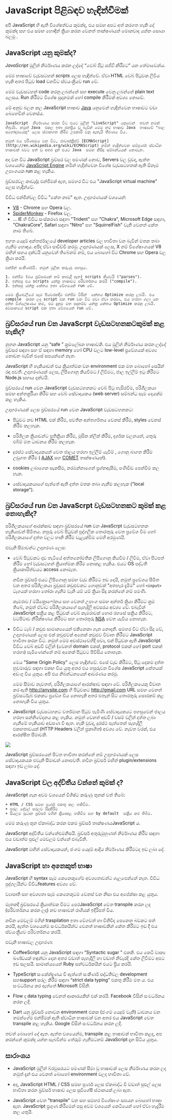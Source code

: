 
# JavaScript පිළිබඳව හැඳින්වීමක්

අපි JavaScript හි ඇති විශේෂත්වය කුමක්ද, එය සමඟ අපට අත් කරගත හැකි දේ කුමක්ද සහ  එය සමඟ හොඳින් ක්‍රියා කරන වෙනත් තාක්ෂණයන් මොනවාද යන්න සොයා බලමු .

 ## JavaScript යනු කුමක්ද?

*JavaScript* මුලින් නිර්මාණය කරන ලද්දේ  *“වෙබ් පිටු සජීවී කිරීමට”* යන තේමාවෙන්ය.

මෙම භාෂාවේ වැඩසටහන් *scripts* ලෙස හැඳින්වේ. ඒවා HTML වෙබ් පිටුවක ලිවිය හැකි අතර පිටුව load  වනවිට ස්වයංක්‍රීයව run වේ.

මෙම වැඩසටහන් code කරනු ලබන්නේ  සහ execute වෙනු ලබන්නේ plain text ලෙසය. Run  කිරීමට  විශේෂ සූදානමක් හෝ compile කිරීමක්  අවශ්‍ය නොවේ.

මේ අනුව බලන කල  JavaScript භාෂාව [Java](%28https://en.wikipedia.org/wiki/Java_%20%28program_language%29%29)  යනුවෙන් හැඳින්වෙන භාෂාවට  වඩා බෙහෙවින් වෙනස්ය.

    JavaScript  නිර්මාණය කරන විට එයට මුලින් "LiveScript" යනුවෙන්  තවත් නමක් තිබුණි. නමුත් Java  එකල ඉතා ජනප්‍රිය වූ බැවින් මෙම නව භාෂාව Java  භාෂාවේ "බාල සහෝදරයෙකු" ලෙස ස්ථානගත කිරීම උපකාරී වනු ඇතැයි තීරණය විය.
        
    නමුත් එය පරිණාමය වන විට, ජාවාස්ක්‍රිප්ට් [ECMAScript](http://en.wikipedia.org/wiki/ECMAScript) නමින් හැඳින්වෙන සම්පූර්ණ ස්වාධීන භාෂාවක් බවට පත් වූ අතර දැන් එයට Java  සමඟ කිසිදු සම්බන්ධයක් නොමැත.


අද වන විට JavaScript  බ්‍රව්සර වල පමණක් නොව, Servers වල වුවද, ඇත්ත වශයෙන්ම [JavaScript Engine](https://en.wikipedia.org/wiki/JavaScript_engine)  නමින් හැදින්වෙන විශේෂ වැඩසටහනක් ඇති ඕනෑම උපාංගයක run  කළ හැකිය.

බ්‍රව්සරවල  කාවැද්දූ එන්ජිමක් ඇත, සමහර විට එය "JavaScript virtual machine" ලෙස හැඳින්වේ.

විවිධ එන්ජින්වල විවිධ "කේත නාම" ඇත. උදාහරණයක් වශයෙන්:

 - [V8](https://en.wikipedia.org/wiki/V8_%20%28JavaScript_engine%29)  -  Chrome  සහ Opera වල.
 - [SpiderMonkey](https://en.wikipedia.org/wiki/SpiderMonkey) - Firefox වල.
 - ... IE හි විවිධ සංස්කරණ සඳහා "Trident" සහ  "Chakra", Microsoft Edge
   සඳහා,  "ChakraCore", Safari සඳහා "Nitro" සහ "SquirrelFish" වැනි වෙනත්
   කේත නාම තිබේ.

ඉහත යෙදුම් අන්තර්ජාලයේ developer articles  වල භාවිතා වන බැවින්  මතක තබා ගැනීම හොඳය. අපිද  ඒවා පාවිච්චි කරමු. උදාහරණයක් ලෙස, X නම් විශේෂාංගයක් V8 මඟින් සහය දක්වයි යනුවෙන් තිබේනම් නම්, එය බොහෝ විට Chrome  සහ Opera වල ක්‍රියා කරයි.

    එන්ජින් සංකීර්ණයි. නමුත් මූලික කරුණු පහසුය.
    
    1. එන්ජිම (එය බ්‍රව්සරයක් නම් කාවැදී ඇත) scripts කියවයි ("parses").
    2. ඉන්පසු එය scripts යන්ත්‍ර භාෂාවට පරිවර්තනය කරයි ("compile").
    3. ඉන්පසු යන්ත්‍ර කේතය ඉතා වේගයෙන් run වේ.
    
    මෙම ක්‍රියාවලියේ සෑම පියවරකදීම එන්ජිම විසින්  කේතය Optimize කරනු ලබයි. එය compile  කරන ලද script එක run වන විට පවා ඒවා නරඹා, එය හරහා ගලා යන දත්ත විශ්ලේෂණය කර, එම දැනුම මත පදනම්ව යන්ත්‍ර කේතය Optimize කරනු ලබයි. අවසානයේ script එක ඉතා වේගයෙන් run වේ.


## බ්‍රව්සරයේ run වන JavaScrpt වැඩසටහනකටකුමක් කළ හැකිද?

නූතන JavaScript  යනු “safe ” ක්‍රමලේඛන භාෂාවකි. එය මුලින් නිර්මාණය කරන ලද්දේ බ්‍රව්සර සඳහා සහ ඒ සඳහා  memory  හෝ CPU වලට low-level ප්‍රවේශයක් අවශ්‍ය නොවන බැවින් එසේ සපයන්නේ නැත. 

JavaScript හි හැකියාවන් එය ක්‍රියාත්මක වන environment එක  මත බොහෝ සෙයින් රඳා පවතී. උදාහරණයක් ලෙස, ලිපිගොනු  කියවීමට / ලිවීමට, ජාල ඉල්ලීම් ඉටු කිරීමට  Node.js සහාය දක්වයි.

බ්‍රව්සරයේ run  වෙන JavaScript වැඩසටහනකට  වෙබ් පිටු හැසිරවීම, පරිශීලකයා සමඟ අන්තර්ක්‍රියා කිරීම සහ වෙබ් සේවාදායකය (web server) සම්බන්ධ සෑම දෙයක්ම කළ හැකිය.

උදාහරණයක් ලෙස බ්‍රව්සරයේ run  වෙන JavaScript වැඩසටහනකට:

- පිටුවට නව HTML එක් කිරීම, පවතින අන්තර්ගතය වෙනස් කිරීම, styles  වෙනස් කිරීම කලහැක.

- පරිශීලක ක්‍රියාවන්ට ප්‍රතික්‍රියා කිරීම, මූසික ක්ලික් කිරීම, දර්ශක චලනයන්, යතුරු එබීම් මත ධාවනය කිරීම කලහැක.

- දුරස්ථ සේවාදායකයන් වෙත ජාලය හරහා ඉල්ලීම් යැවීම් , ගොනු බාගත කිරීම  උඩුගත කිරීම  ( [AJAX](https://en.wikipedia.org/wiki/Ajax_(programming)) සහ [COMET](https://en.wikipedia.org/wiki/Comet_(programming)) තාක්ෂණයන්).

- cookies ලබාගෙන සැකසීම, නරඹන්නාගෙන් ප්‍රශ්නඇසීම, පණිවිඩ පෙන්වීම කල හැක.

- සේවාදායකයාගේ පැත්තේ ඇති දත්ත මතක තබා ගැනීම කලහැක  ("local storage").

## බ්‍රව්සරයේ run වන JavaScrpt වැඩසටහනකට කුමක් කළ නොහැකිද?

පරිශීලකයාගේ ආරක්ෂාව සඳහා බ්‍රව්සරයේ run  වන JavaScrpt වැඩසටහනක හැකියාවන් සීමිතය. නපුරු වෙබ් පිටුවක් පුද්ගලික තොරතුරු වෙත ප්‍රවේශ වීම හෝ පරිශීලකයාගේ දත්ත වලට හානි කිරීම වැළැක්වීම මෙහි අරමුණයි.

එවැනි සීමාවන්ට උදාහරණ ලෙස:

- වෙබ් පිටුවකට දෘඩ තැටියේ අත්තනෝමතික ලිපිගොනු කියවීම / ලිවීම, ඒවා පිටපත් කිරීම හෝ වැඩසටහන් ක්‍රියාත්මක කිරීම නොකළ හැකිය. එයට OS පද්ධති ක්‍රියාකාරිත්වයට access නොමැත.

    නවීන බ්‍රව්සර් එයට ලිපිගොනු සමඟ වැඩ කිරීමට ඉඩ දෙයි, නමුත් ප්‍රවේශය සීමිත වන අතර පරිශීලකයා බ්‍රවුසර කවුළුවකට ගොනුවක් "අතහැර දැමීම" හෝ `<input>` ටැගයක් හරහා තෝරා ගැනීම වැනි යම් යම් ක්‍රියා සිදු කරන්නේ නම් පමණි.

    කැමරාව / මයික්‍රොෆෝනය සහ වෙනත් උපාංග සමඟ අන්තර් ක්‍රියා කිරීමට ක්‍රම තිබේ, නමුත් ඒවාට පරිශීලකයාගේ පැහැදිලි අවසරය අවශ්‍ය වේ. එබැවින් JavaScript  සක්‍රීය කළ පිටුවක් වෙබ් කැමරාවක් හොර රහසේ සක්‍රිය කිරීමට, වටපිටාව නිරීක්ෂණය කිරීමට සහ තොරතුරු [NSA](https://en.wikipedia.org/wiki/National_Security_Agency) වෙත යැවිය නොහැක.
    
- විවිධ ටැබ් / කවුළු සාමාන්‍යයෙන් එකිනෙකා ගැන නොදනී. සමහර විට ඒවා සිදු වේ, උදාහරණයක් ලෙස එක් කවුළුවක් අනෙක් කවුළුව විවෘත කිරීමට JavaScript භාවිතා කරන විට. නමුත් මෙම අවස්ථාවෙහිදී පවා, එක් පිටුවක ඇති JavaScript විවිධ වෙබ් අඩවි වලින් (වෙනත් domain එකක්, protocol එකක්  හෝ port එකක් හරහා) පැමිණෙන්නේ නම් අනෙක් පිටුවට පිවිසිය නොහැක.

    මෙය "Same Origin Policy" ලෙස හැඳින්වේ. එසේ  වැඩ කිරීමට, පිටු දෙකම දත්ත හුවමාරුව සඳහා එකඟ විය යුතු අතර එය හසුරුවන විශේෂ JavaScript  කේතයක් අඩංගු විය යුතුය. අපි එය නිබන්ධනයෙන් ආවරණය කරමු.
    
    මෙම සීමාව නැවතත්, පරිශීලකයාගේ ආරක්ෂාව සඳහා වේ. පරිශීලකයෙකු විවෘත කර ඇති http://anysite.com හි පිටුවකට http://gmail.com URL සමඟ වෙනත් බ්‍රව්සර්ටැබ් එකකට ප්‍රවේශ විය නොහැකි අතර එතැන් සිට තොරතුරු සොරකම් කළ නොහැකි විය යුතුය.

 - JavaScript වැඩසටහනට වර්තමාන පිටුව පැමිණි සේවාදායකයට  පහසුවෙන් ජාලය හරහා සන්නිවේදනය කළ හැකිය. නමුත් වෙනත් අඩවි / වසම් වලින් දත්ත ලබා ගැනීමේ   හැකියාව අඩපණ වී ඇත. හැකි වුවද, දුරස්ථ පැත්තෙන් පැහැදිලි එකඟතාවයක්   (HTTP Headers  වලින් ප්‍රකාශිත) අවශ්‍ය වේ. නැවත වරක්, එය ආරක්ෂිත  සීමාවකි.

![](limitations.svg)

JavaScript බ්‍රව්සරයෙන් පිටත භාවිතා කරන්නේ නම්  උදාහරණයක් ලෙස සේවාදායකයක එවැනි සීමාවන් නොපවතී. නවීන බ්‍රව්සර් මඟින් plugin/extensions සඳහා ඉඩ ලබා දේ.

## JavaScript වල අද්විතීය වන්නේ කුමක් ද?

JavaScript ගැන අවම වශයෙන් විශිෂ්ට කරුණු තුනක් වත් තිබේ:

    + HTML / CSS සමඟ පූර්ණ එකතු කල හකිවීම.
    + සරල දේවල් සරලව සිදුකිරිම 
    + සියලුම ප්‍රධාන බ්‍රව්සර් මගින් ක්‍රියාකළ හකිවීම සහ by default  සක්‍රීය කර තිබීම.

මෙම කරුණු තුන ඒකාබද්ධ කරන එකම බ්‍රව්සර් තාක්ෂණයJavaScript ය.

JavaScript අද්විතීය වන්නේඑමනිසයි. බ්‍රව්සර් අතුරුමුහුණත් නිර්මාණය කිරීම සඳහා එය වඩාත්ම  පුළුල් මෙවලම වන්නේ එබැවිනි.

JavaScript මඟින් සේවාදායකයන්, ජංගම යෙදුම් ආදිය නිර්මාණය කිරීමටද ඉඩ ලබා දේ.

## JavaScript හා අනෙකුත් භාෂා

JavaScript හි syntax  සෑම කෙනෙකුගේම අවශ්‍යතාවන්ට ගැලපෙන්නේ නැත. විවිධ පුද්ගලයින්ට විවිධfeatures  අවශ්‍ය වේ.

ව්‍යාපෘති සහ අවශ්‍යතා සෑම කෙනෙකුටම වෙනස් වන නිසා එය අපේක්ෂා කළ යුතුය.

මෑතකදී බ්‍රව්සරයේ ක්‍රියාත්මක වීමට පෙරJavaScript  වෙත transpile කරන ලද (පරිවර්තනය කරන ලද) නව භාෂාවන් රාශියක් ඉදිරිපත් විය.

නවීන මෙවලම් මගින් traspilation  ඉතා වේගවත් හා විනිවිද පෙනෙන බවකට  පත් කරයි, ඇත්ත වශයෙන්ම සංවර්ධකයින්ට වෙනත් භාෂාවකින් කේත කිරීමට ඉඩ දී එය ස්වයංක්‍රීයව පරිවර්තනය කරයි.

එවැනි භාෂාවල උදාහරණ:

 - CoffeeScript  යනු JavaScript සඳහා “Syntactic sugar ” එකකි. එය කෙටි වාක්‍ය ඛණ්ඩයක් හඳුන්වා දෙන අතර වඩාත් පැහැදිලි හා වඩාත් නිවැරදි කේත ලිවීමට අපට ඉඩ සලසයි. සාමාන්යයෙන් Ruby සන්වර්ධකයින්  එයට ප්‍රිය කරයි.
 
 - TypeScript  සංකේන්ද්‍රණය වී ඇත්තේ සංකීර්ණ පද්ධතිවල development සහsupport සරල කිරීම සඳහා “strict data typing” එකතු කිරීම මත ය. එය සංවර්ධනය කර ඇත්තේ Microsoft  විසිනි.
 
 - Flow ද data typing  වෙනත් ආකාරයකින් එක් කරයි. Facebook විසින්  සංවර්ධනය කරන ලදි.
 
 - Dart යනු බ්‍රව්සර් නොවන environment එකක  (ජංගම යෙදුම් වැනි) ධාවනය වන තමන්ගේම එන්ජිමක් ඇති ස්වාධීන භාෂාවක් වන අතර එය JavaScript වෙත transpile කළ හැකිය. Google විසින් සංවර්ධනය කරන ලදි.

තවත් බොහෝ දේ ඇත. ඇත්ත වශයෙන්ම, transpile කළ භාෂාවක් භාවිතා කළද, අප කරන්නේ කුමක්ද යන්න සැබවින්ම තේරුම් ගැනීමටනම් JavaScript  දැන සිටිය යුතුය.

## සාරාංශය

 - JavaScript මුලින් බ්රවුසරයට පමණක් සීමා වූ භාෂාවක් ලෙස නිර්මාණය කරන ලද නමුත් දැන් එය වෙනත් බොහෝ environment වලද භාවිතා වේ.
 
 - අද, JavaScript  HTML / CSS සමඟ පූර්ණ ලෙස ඒකාබද්ධ වී වඩාත් පුළුල් ලෙස භාවිතා කරන බ්‍රව්සර් භාෂාව ලෙස සුවිශේෂී ස්ථානයක් ලබා ඇත.
 
 - JavaScript  වෙත "transpile" වන සහ සමහර විශේෂාංග සපයන බොහෝ භාෂා ඇත. JavaScript ප්‍රගුණ කිරීමෙන් පසු අවම වශයෙන් කෙටියෙන් හෝ ඒවා හැදෑරීම කල යතුයි.
